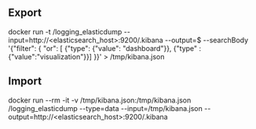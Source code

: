 ## Export
docker run -t <repository>/logging_elasticdump --input=http://<elasticsearch_host>:9200/.kibana --output=$ --searchBody '{"filter": { "or": [ {"type": {"value": "dashboard"}}, {"type" : {"value":"visualization"}}] }}'  > /tmp/kibana.json

## Import
docker run --rm -it -v /tmp/kibana.json:/tmp/kibana.json <repository>/logging_elasticdump --type=data --input=/tmp/kibana.json --output=http://<elasticsearch_host>:9200/.kibana
